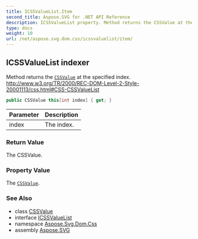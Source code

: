 ```yaml
---
title: ICSSValueList.Item
second_title: Aspose.SVG for .NET API Reference
description: ICSSValueList property. Method returns the CSSValue at the specified index. http//www.w3.org/TR/2000/REC-DOM-Level-2-Style-20001113/css.htmlCSS-CSSValueList
type: docs
weight: 10
url: /net/aspose.svg.dom.css/icssvaluelist/item/
---
```

## ICSSValueList indexer

Method returns the [`CSSValue`](../../cssvalue/) at the specified index. http://www.w3.org/TR/2000/REC-DOM-Level-2-Style-20001113/css.html#CSS-CSSValueList

```csharp
public CSSValue this[int index] { get; }
```

| Parameter | Description |
| --- | --- |
| index | The index. |

### Return Value

The CSSValue.

### Property Value

The [`CSSValue`](../../cssvalue/).

### See Also

* class [CSSValue](../../cssvalue/)
* interface [ICSSValueList](../)
* namespace [Aspose.Svg.Dom.Css](../../icssvaluelist/)
* assembly [Aspose.SVG](../../../)
